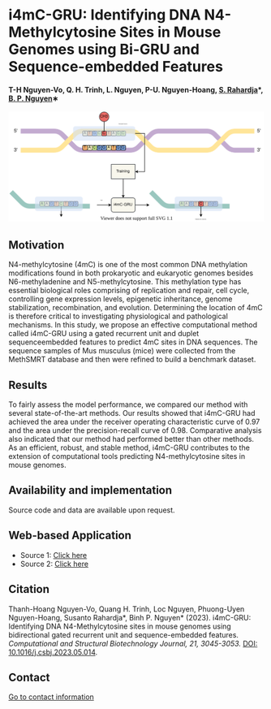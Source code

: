 # i4mC-GRU: Identifying DNA N4-Methylcytosine Sites in Mouse Genomes using Bi-GRU and Sequence-embedded Features


#### T-H Nguyen-Vo, Q. H. Trinh, L. Nguyen, P-U. Nguyen-Hoang, [S. Rahardja](http://www.susantorahardja.com/)*, [B. P. Nguyen](https://homepages.ecs.vuw.ac.nz/~nguyenb5/about.html)∗

![alt text](https://github.com/mldlproject/2022-i4mC-GRU/blob/main/i4mC_GRU_abs0.svg)

## Motivation
N4-methylcytosine (4mC) is one of the most common DNA methylation modifications found in both prokaryotic and eukaryotic
genomes besides N6-methyladenine and N5-methylcytosine. This methylation type has essential biological roles comprising of
replication and repair, cell cycle, controlling gene expression levels, epigenetic inheritance, genome stabilization, recombination,
and evolution. Determining the location of 4mC is therefore critical to investigating physiological and pathological mechanisms.
In this study, we propose an effective computational method called i4mC-GRU using a gated recurrent unit and duplet sequenceembedded features to 
predict 4mC sites in DNA sequences. The sequence samples of Mus musculus (mice) were collected from the
MethSMRT database and then were refined to build a benchmark dataset.

## Results
To fairly assess the model performance, we compared
our method with several state-of-the-art methods. Our results showed that i4mC-GRU had achieved the area under the receiver
operating characteristic curve of 0.97 and the area under the precision-recall curve of 0.98. Comparative analysis also indicated
that our method had performed better than other methods. As an efficient, robust, and stable method, i4mC-GRU contributes to the
extension of computational tools predicting N4-methylcytosine sites in mouse genomes. 

## Availability and implementation
Source code and data are available upon request. 

## Web-based Application
- Source 1: [Click here](http://124.197.54.240:5002/)
- Source 2: [Click here](http://14.177.208.167:5002/)

## Citation
Thanh-Hoang Nguyen-Vo, Quang H. Trinh, Loc Nguyen, Phuong-Uyen Nguyen-Hoang, Susanto Rahardja*, Binh P. Nguyen* (2023). i4mC-GRU: Identifying DNA N4-Methylcytosine sites in mouse genomes using bidirectional gated 
recurrent unit and sequence-embedded features. *Computational and Structural Biotechnology Journal, 21, 3045-3053.* [DOI: 10.1016/j.csbj.2023.05.014](https://doi.org/10.1016/j.csbj.2023.05.014).

## Contact 
[Go to contact information](https://homepages.ecs.vuw.ac.nz/~nguyenb5/contact.html)
